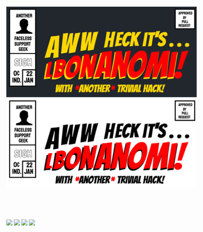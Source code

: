 ![lbonanomi](./large-banner-dark.png#gh-dark-mode-only)
![lbonanomi](./large-banner-light.png#gh-light-mode-only)

<br><br><br>

<a href="https://github.com/lbonanomi/notes"><img src="https://lbonanomi.github.io/media/notes.png" height=100></a> <a href="https://github.com/lbonanomi/go"><img src="https://lbonanomi.github.io/media/go.png" height=100></a> <a href="https://github.com/lbonanomi/scripts"><img src="https://lbonanomi.github.io/media/scripts.png" height=100></a> <a href="https://github.com/botonomi/RSS"><img src="https://lbonanomi.github.io/media/rss.png" height=100></a>  
